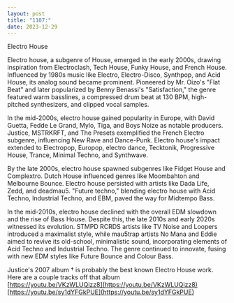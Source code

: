 ```yaml
---
layout: post
title: "1107:"
date: 2023-12-29
---
```


Electro House

Electro house, a subgenre of House, emerged in the early 2000s, drawing inspiration from Electroclash, Tech House, Funky House, and French House. Influenced by 1980s music like Electro, Electro-Disco, Synthpop, and Acid House, its analog sound became prominent. Pioneered by Mr. Oizo's "Flat Beat" and later popularized by Benny Benassi's "Satisfaction," the genre featured warm basslines, a compressed drum beat at 130 BPM, high-pitched synthesizers, and clipped vocal samples.

In the mid-2000s, electro house gained popularity in Europe, with David Guetta, Fedde Le Grand, Mylo, Tiga, and Boys Noize as notable producers. Justice, MSTRKRFT, and The Presets exemplified the French Electro subgenre, influencing New Rave and Dance-Punk. Electro house's impact extended to Electropop, Europop, electro dance, Tecktonik, Progressive House, Trance, Minimal Techno, and Synthwave.

By the late 2000s, electro house spawned subgenres like Fidget House and Complextro. Dutch House influenced genres like Moombahton and Melbourne Bounce. Electro house persisted with artists like Dada Life, Zedd, and deadmau5. "Future techno," blending electro house with Acid Techno, Industrial Techno, and EBM, paved the way for Midtempo Bass.

In the mid-2010s, electro house declined with the overall EDM slowdown and the rise of Bass House. Despite this, the late 2010s and early 2020s witnessed its evolution. STMPD RCRDS artists like TV Noise and Loopers introduced a maximalist style, while mau5trap artists No Mana and Eddie aimed to revive its old-school, minimalistic sound, incorporating elements of Acid Techno and Industrial Techno. The genre continued to innovate, fusing with new EDM styles like Future Bounce and Colour Bass.

Justice's 2007 album † is probably the best known Electro House work. Here are a couple tracks off that album  
[https://youtu.be/VKzWLUQizz8](https://youtu.be/VKzWLUQizz8)  
[https://youtu.be/sy1dYFGkPUE](https://youtu.be/sy1dYFGkPUE)
